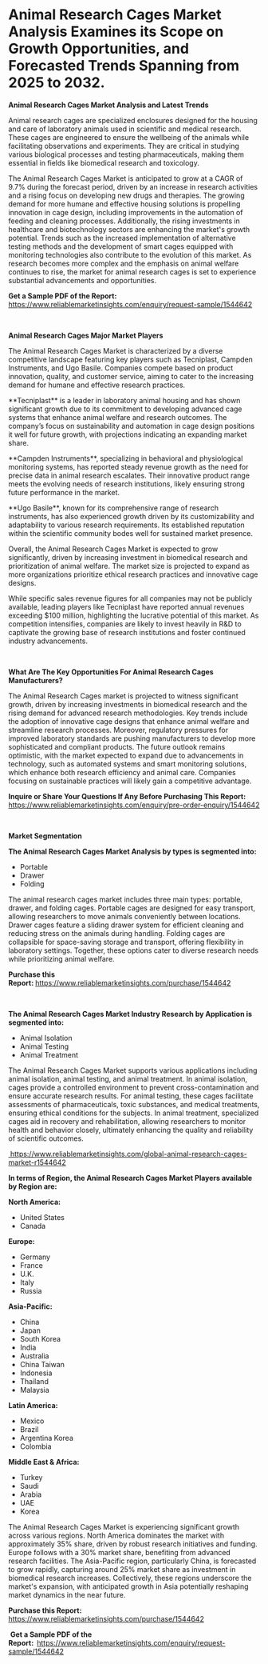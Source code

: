 <p><h1>Animal Research Cages Market Analysis Examines its Scope on Growth Opportunities, and Forecasted Trends Spanning from 2025 to 2032.</h1></p><p><strong>Animal Research Cages Market Analysis and Latest Trends</strong></p>
<p><p>Animal research cages are specialized enclosures designed for the housing and care of laboratory animals used in scientific and medical research. These cages are engineered to ensure the wellbeing of the animals while facilitating observations and experiments. They are critical in studying various biological processes and testing pharmaceuticals, making them essential in fields like biomedical research and toxicology.</p><p>The Animal Research Cages Market is anticipated to grow at a CAGR of 9.7% during the forecast period, driven by an increase in research activities and a rising focus on developing new drugs and therapies. The growing demand for more humane and effective housing solutions is propelling innovation in cage design, including improvements in the automation of feeding and cleaning processes. Additionally, the rising investments in healthcare and biotechnology sectors are enhancing the market's growth potential. Trends such as the increased implementation of alternative testing methods and the development of smart cages equipped with monitoring technologies also contribute to the evolution of this market. As research becomes more complex and the emphasis on animal welfare continues to rise, the market for animal research cages is set to experience substantial advancements and opportunities.</p></p>
<p><strong>Get a Sample PDF of the Report:&nbsp;</strong> <a href="https://www.reliablemarketinsights.com/enquiry/request-sample/1544642?utm_campaign=3517&utm_medium=2&utm_source=Github&utm_content=ia&utm_term=13042025&utm_id=animal-research-cages">https://www.reliablemarketinsights.com/enquiry/request-sample/1544642</a></p>
<p>&nbsp;</p>
<p><strong>Animal Research Cages Major Market Players</strong></p>
<p><p>The Animal Research Cages Market is characterized by a diverse competitive landscape featuring key players such as Tecniplast, Campden Instruments, and Ugo Basile. Companies compete based on product innovation, quality, and customer service, aiming to cater to the increasing demand for humane and effective research practices.</p><p>**Tecniplast** is a leader in laboratory animal housing and has shown significant growth due to its commitment to developing advanced cage systems that enhance animal welfare and research outcomes. The company’s focus on sustainability and automation in cage design positions it well for future growth, with projections indicating an expanding market share.</p><p>**Campden Instruments**, specializing in behavioral and physiological monitoring systems, has reported steady revenue growth as the need for precise data in animal research escalates. Their innovative product range meets the evolving needs of research institutions, likely ensuring strong future performance in the market.</p><p>**Ugo Basile**, known for its comprehensive range of research instruments, has also experienced growth driven by its customizability and adaptability to various research requirements. Its established reputation within the scientific community bodes well for sustained market presence.</p><p>Overall, the Animal Research Cages Market is expected to grow significantly, driven by increasing investment in biomedical research and prioritization of animal welfare. The market size is projected to expand as more organizations prioritize ethical research practices and innovative cage designs.</p><p>While specific sales revenue figures for all companies may not be publicly available, leading players like Tecniplast have reported annual revenues exceeding $100 million, highlighting the lucrative potential of this market. As competition intensifies, companies are likely to invest heavily in R&D to captivate the growing base of research institutions and foster continued industry advancements.</p></p>
<p>&nbsp;</p>
<p><strong>What Are The Key Opportunities For Animal Research Cages Manufacturers?</strong></p>
<p><p>The Animal Research Cages market is projected to witness significant growth, driven by increasing investments in biomedical research and the rising demand for advanced research methodologies. Key trends include the adoption of innovative cage designs that enhance animal welfare and streamline research processes. Moreover, regulatory pressures for improved laboratory standards are pushing manufacturers to develop more sophisticated and compliant products. The future outlook remains optimistic, with the market expected to expand due to advancements in technology, such as automated systems and smart monitoring solutions, which enhance both research efficiency and animal care. Companies focusing on sustainable practices will likely gain a competitive advantage.</p></p>
<p><strong>Inquire or Share Your Questions If Any Before Purchasing This Report:</strong> <a href="https://www.reliablemarketinsights.com/enquiry/pre-order-enquiry/1544642?utm_campaign=3517&utm_medium=2&utm_source=Github&utm_content=ia&utm_term=13042025&utm_id=animal-research-cages">https://www.reliablemarketinsights.com/enquiry/pre-order-enquiry/1544642</a></p>
<p>&nbsp;</p>
<p><strong>Market Segmentation</strong></p>
<p><strong>The Animal Research Cages Market Analysis by types is segmented into:</strong></p>
<p><ul><li>Portable</li><li>Drawer</li><li>Folding</li></ul></p>
<p><p>The animal research cages market includes three main types: portable, drawer, and folding cages. Portable cages are designed for easy transport, allowing researchers to move animals conveniently between locations. Drawer cages feature a sliding drawer system for efficient cleaning and reducing stress on the animals during handling. Folding cages are collapsible for space-saving storage and transport, offering flexibility in laboratory settings. Together, these options cater to diverse research needs while prioritizing animal welfare.</p></p>
<p><strong>Purchase this Report:&nbsp;</strong><a href="https://www.reliablemarketinsights.com/purchase/1544642?utm_campaign=3517&utm_medium=2&utm_source=Github&utm_content=ia&utm_term=13042025&utm_id=animal-research-cages">https://www.reliablemarketinsights.com/purchase/1544642</a></p>
<p>&nbsp;</p>
<p><strong>The Animal Research Cages Market Industry Research by Application is segmented into:</strong></p>
<p><ul><li>Animal Isolation</li><li>Animal Testing</li><li>Animal Treatment</li></ul></p>
<p><p>The Animal Research Cages Market supports various applications including animal isolation, animal testing, and animal treatment. In animal isolation, cages provide a controlled environment to prevent cross-contamination and ensure accurate research results. For animal testing, these cages facilitate assessments of pharmaceuticals, toxic substances, and medical treatments, ensuring ethical conditions for the subjects. In animal treatment, specialized cages aid in recovery and rehabilitation, allowing researchers to monitor health and behavior closely, ultimately enhancing the quality and reliability of scientific outcomes.</p></p>
<p><a href="https://www.reliablemarketinsights.com/global-animal-research-cages-market-r1544642?utm_campaign=3517&utm_medium=2&utm_source=Github&utm_content=ia&utm_term=13042025&utm_id=animal-research-cages">&nbsp;https://www.reliablemarketinsights.com/global-animal-research-cages-market-r1544642</a></p>
<p><strong>In terms of Region, the Animal Research Cages Market Players available by Region are:</strong></p>
<p>
    <p> <strong> North America: </strong>
        <ul>
            <li>United States</li>
            <li>Canada</li>
        </ul>
        </p> 
    <p> <strong> Europe: </strong>
        <ul>
            <li>Germany</li>
            <li>France</li>
            <li>U.K.</li>
            <li>Italy</li>
            <li>Russia</li>
        </ul>
        </p> 
    <p> <strong> Asia-Pacific: </strong>
        <ul>
            <li>China</li>
            <li>Japan</li>
            <li>South Korea</li>
            <li>India</li>
            <li>Australia</li>
            <li>China Taiwan</li>
            <li>Indonesia</li>
            <li>Thailand</li>
            <li>Malaysia</li>
        </ul>
        </p> 
    <p> <strong> Latin America: </strong>
        <ul>
            <li>Mexico</li>
            <li>Brazil</li>
            <li>Argentina Korea</li>
            <li>Colombia</li>
        </ul>
        </p> 
    <p> <strong> Middle East & Africa: </strong>
        <ul>
            <li>Turkey</li>
            <li>Saudi</li>
            <li>Arabia</li>
            <li>UAE</li>
            <li>Korea</li>
        </ul>
    </p>
    </p>
<p><p>The Animal Research Cages Market is experiencing significant growth across various regions. North America dominates the market with approximately 35% share, driven by robust research initiatives and funding. Europe follows with a 30% market share, benefiting from advanced research facilities. The Asia-Pacific region, particularly China, is forecasted to grow rapidly, capturing around 25% market share as investment in biomedical research increases. Collectively, these regions underscore the market's expansion, with anticipated growth in Asia potentially reshaping market dynamics in the near future.</p></p>
<p><strong>Purchase this Report: </strong><a href="https://www.reliablemarketinsights.com/purchase/1544642?utm_campaign=3517&utm_medium=2&utm_source=Github&utm_content=ia&utm_term=13042025&utm_id=animal-research-cages">https://www.reliablemarketinsights.com/purchase/1544642</a></p>
<p>&nbsp;<strong>Get a Sample PDF of the Report:&nbsp;&nbsp;</strong><a href="https://www.reliablemarketinsights.com/enquiry/request-sample/1544642?utm_campaign=3517&utm_medium=2&utm_source=Github&utm_content=ia&utm_term=13042025&utm_id=animal-research-cages">https://www.reliablemarketinsights.com/enquiry/request-sample/1544642</a></p>
<p><strong></strong></p>
<p><p></p><p></p><p></p></p>